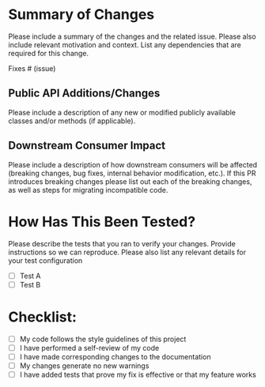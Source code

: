 # Summary of Changes

Please include a summary of the changes and the related issue. Please also include relevant motivation and context. List any dependencies that are required for this change.

Fixes # (issue)

## Public API Additions/Changes

Please include a description of any new or modified publicly available classes and/or methods (if applicable).

## Downstream Consumer Impact

Please include a description of how downstream consumers will be affected (breaking changes, bug fixes, internal behavior modification, etc.). If this PR introduces breaking changes please list out each of the breaking changes, as well as steps for migrating incompatible code.

# How Has This Been Tested?

Please describe the tests that you ran to verify your changes. Provide instructions so we can reproduce. Please also list any relevant details for your test configuration

- [ ] Test A
- [ ] Test B

# Checklist:

- [ ] My code follows the style guidelines of this project
- [ ] I have performed a self-review of my code
- [ ] I have made corresponding changes to the documentation
- [ ] My changes generate no new warnings
- [ ] I have added tests that prove my fix is effective or that my feature works
